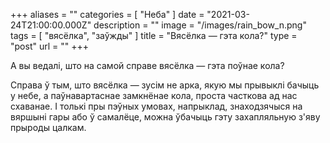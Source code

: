 +++
aliases = ""
categories = [ "Неба" ]
date = "2021-03-24T21:00:00.000Z"
description = ""
image = "/images/rain_bow_n.png"
tags = [ "вясёлка", "заўжды" ]
title = "Вясёлка — гэта кола?"
type = "post"
url = ""
+++


А вы ведалі, што на самой справе вясёлка — гэта поўнае кола?  
  
Справа ў тым, што вясёлка — зусім не арка, якую мы прывыклі бачыць у небе, а паўнавартаснае замкнёнае кола, проста часткова ад нас схаванае. І толькі пры пэўных умовах, напрыклад, знаходзячыся на вяршыні гары або ў самалёце, можна ўбачыць гэту захапляльную з'яву прыроды цалкам.

